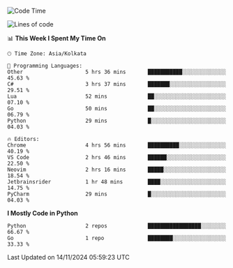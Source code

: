 <!--START_SECTION:waka-->
![Code Time](http://img.shields.io/badge/Code%20Time-389%20hrs%2055%20mins-blue)

![Lines of code](https://img.shields.io/badge/From%20Hello%20World%20I%27ve%20Written-387%20lines%20of%20code-blue)

📊 **This Week I Spent My Time On** 

```text
🕑︎ Time Zone: Asia/Kolkata

💬 Programming Languages: 
Other                    5 hrs 36 mins       ███████████░░░░░░░░░░░░░░   45.63 % 
C#                       3 hrs 37 mins       ███████░░░░░░░░░░░░░░░░░░   29.51 % 
Lua                      52 mins             ██░░░░░░░░░░░░░░░░░░░░░░░   07.10 % 
Go                       50 mins             ██░░░░░░░░░░░░░░░░░░░░░░░   06.79 % 
Python                   29 mins             █░░░░░░░░░░░░░░░░░░░░░░░░   04.03 % 

🔥 Editors: 
Chrome                   4 hrs 56 mins       ██████████░░░░░░░░░░░░░░░   40.19 % 
VS Code                  2 hrs 46 mins       ██████░░░░░░░░░░░░░░░░░░░   22.50 % 
Neovim                   2 hrs 16 mins       █████░░░░░░░░░░░░░░░░░░░░   18.54 % 
Jetbrainsrider           1 hr 48 mins        ████░░░░░░░░░░░░░░░░░░░░░   14.75 % 
PyCharm                  29 mins             █░░░░░░░░░░░░░░░░░░░░░░░░   04.03 % 
```

**I Mostly Code in Python** 

```text
Python                   2 repos             █████████████████░░░░░░░░   66.67 % 
Go                       1 repo              ████████░░░░░░░░░░░░░░░░░   33.33 % 
```




 Last Updated on 14/11/2024 05:59:23 UTC
<!--END_SECTION:waka-->
